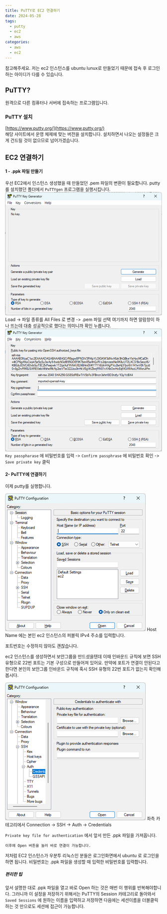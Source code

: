 ```yaml
---
title: PuTTY로 EC2 연결하기
date: 2024-05-28
tags:
  - putty
  - ec2
  - aws
categories:
  - aws
  - ec2
---
```

참고해주세요.
저는 ec2 인스턴스를 ubuntu lunux로 만들었기 때문에 접속 후 로그인 하는 아이디가 다를 수 있습니다.

## PuTTY?
원격으로 다른 컴퓨터나 서버에 접속하는 프로그램입니다.

### PuTTY 설치
[https://www.putty.org/](https://www.putty.org/)  
해당 사이트에서 운영 체제에 맞는 버전을 설치합니다.
설치하면서 나오는 설정들은 크게 건드릴 것이 없으므로 넘어가겠습니다.

## EC2 연결하기

#### 1 - .ppk 파일 만들기
우선 EC2에서 인스턴스 생성했을 때 만들었던 .pem 파일의 변환이 필요합니다.
putty를 설치했던 폴더에서 `PuTTYgen` 프로그램을 실행시킵니다.
![](/assets/img/screenshot/2024-05-27-putty/puttygen.png)
Load -> 파일 종류를 All Files 로 변경 -> .pem 파일 선택
여기까지 하면 알람창이 하나 뜨는데 대충 성공적으로 했다는 의미니까 확인 누릅니다.
![](/assets/img/screenshot/2024-05-27-putty/puttygen2.png)
`Key passpharase` 에 비밀번호를 입력 -> `Confirm passphrase` 에 비밀번호 확인
-> `Save private key` 클릭

#### 2- PuTTY에 연결하기
이제 putty를 실행합니다.

![](/assets/img/screenshot/2024-05-27-putty/putty.png)
Host Name 에는 본인 ec2 인스턴스의 퍼블릭 IPv4 주소를 입력합니다.

포트번호는 수정하지 않아도 괜찮습니다.

ec2 인스턴스를 생성하면서 보안그룹을 만드셨을텐데 이때 인바운드 규칙에 보면 SSH유형으로 22번 포트는 기본 구성으로 만들어져 있어요.
만약에 포트가 연결이 안된다고 한다면 본인의 보안그룹 인바운드 규칙에 혹시 SSH 유형의 22번 포트가 없는지 확인해 봅시다.

![](/assets/img/screenshot/2024-05-27-putty/putty2.png)
좌측 카테고리에서
Connection -> SSH -> Auth -> Credentials

`Private key file for authentication` 에서 앞서 만든 .ppk 파일을 가져옵니다.

	이후에 Open 버튼을 눌러 바로 연결이 가능합니다.

저처럼 EC2 인스턴스가 우분투 리눅스인 분들은 로그인화면에서 ubuntu 로 로그인을 하면 됩니다.
비밀번호는 .ppk 파일을 생성할 때 입력한 비밀번호를 입력합니다.

##### 편리한 팁
앞서 설명한 대로 .ppk 파일을 열고 바로 Open 하는 것은 매번 이 행위를 반복해야합니다.
그러니까 이 설정을 저장하기 위해서는 PuTTY의 Session 카테고리로 돌아와서 `Saved Sessions` 에 원하는 이름을 입력하고 저장하면 다음에는 세션이름을 더블클릭 하는 것 만으로도 세션에 접근이 가능합니다.